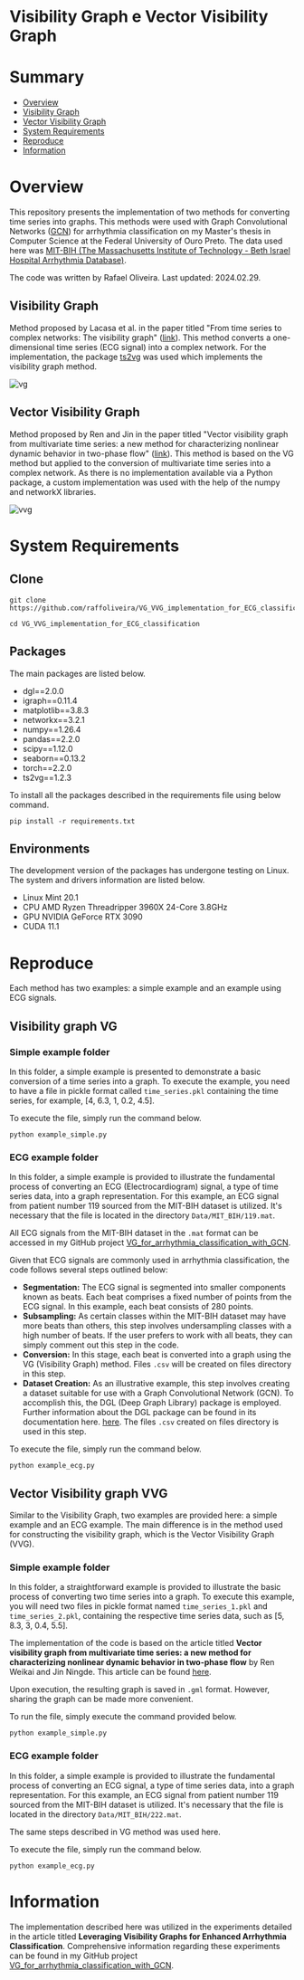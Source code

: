 # Visibility Graph e Vector Visibility Graph

# Summary

- [Overview](#overview)
- [Visibility Graph](#visibility-graph)
- [Vector Visibility Graph](#vector-visibility-graph)
- [System Requirements](#system-requirements)
- [Reproduce](#reproduce)
- [Information](#information)

# Overview

This repository presents the implementation of two methods for converting time series into graphs. This methods were used with Graph Convolutional Networks ([GCN](https://tkipf.github.io/graph-convolutional-networks/)) for arrhythmia classification on my Master's thesis in Computer Science at the Federal University of Ouro Preto. The data used here was [MIT-BIH (The Massachusetts Institute of Technology - Beth Israel Hospital Arrhythmia Database)](https://physionet.org/content/mitdb/1.0.0/).

The code was written by Rafael Oliveira. Last updated: 2024.02.29.

## Visibility Graph


Method proposed by Lacasa et al. in the paper titled "From time series to complex networks: The visibility graph" ([link](https://www.pnas.org/doi/abs/10.1073/pnas.0709247105)). This method converts a one-dimensional time series (ECG signal) into a complex network. For the implementation, the package [ts2vg](https://pypi.org/project/ts2vg/) was used which implements the visibility graph method.

![vg](./images/vg.png)


## Vector Visibility Graph

  
Method proposed by Ren and Jin in the paper titled "Vector visibility graph from multivariate time series: a new method for characterizing nonlinear dynamic behavior in two-phase flow" ([link](https://link.springer.com/article/10.1007/s11071-019-05147-7)). This method is based on the VG method but applied to the conversion of multivariate time series into a complex network. As there is no implementation available via a Python package, a custom implementation was used with the help of the numpy and networkX libraries.

![vvg](./images/vvg.png)

# System Requirements


## Clone

```shell
git clone https://github.com/raffoliveira/VG_VVG_implementation_for_ECG_classification.git
```

```shell
cd VG_VVG_implementation_for_ECG_classification
```

## Packages

The main packages are listed below. 

+ dgl==2.0.0
+ igraph==0.11.4
+ matplotlib==3.8.3
+ networkx==3.2.1
+ numpy==1.26.4
+ pandas==2.2.0
+ scipy==1.12.0
+ seaborn==0.13.2
+ torch==2.2.0
+ ts2vg==1.2.3


To install all the packages described in the requirements file using below command.

```shell
pip install -r requirements.txt
```

## Environments

The development version of the packages has undergone testing on Linux. The system and drivers information are listed below.

+ Linux Mint 20.1 
+ CPU AMD Ryzen Threadripper 3960X 24-Core 3.8GHz
+ GPU NVIDIA GeForce RTX 3090
+ CUDA 11.1

# Reproduce

Each method has two examples: a simple example and an example using ECG signals. 

## Visibility graph VG

### Simple example folder

In this folder, a simple example is presented to demonstrate a basic conversion of a time series into a graph. To execute the example, you need to have a file in pickle format called `time_series.pkl` containing the time series, for example, [4, 6.3, 1, 0.2, 4.5]. 

To execute the file, simply run the command below.

```
python example_simple.py
```

### ECG example folder

In this folder, a simple example is provided to illustrate the fundamental process of converting an ECG (Electrocardiogram) signal, a type of time series data, into a graph representation. For this example, an ECG signal from patient number 119 sourced from the MIT-BIH dataset is utilized. It's necessary that the file is located in the directory `Data/MIT_BIH/119.mat`. 

All ECG signals from the MIT-BIH dataset in the `.mat` format can be accessed in my GitHub project  [VG_for_arrhythmia_classification_with_GCN](https://github.com/raffoliveira/VG_for_arrhythmia_classification_with_GCN). 

Given that ECG signals are commonly used in arrhythmia classification, the code follows several steps outlined below:

+ **Segmentation:** The ECG signal is segmented into smaller components known as beats. Each beat comprises a fixed number of points from the ECG signal. In this example, each beat consists of 280 points.
+ **Subsampling:** As certain classes within the MIT-BIH dataset may have more beats than others, this step involves undersampling classes with a high number of beats. If the user prefers to work with all beats, they can simply comment out this step in the code.
+ **Conversion:** In this stage, each beat is converted into a graph using the VG (Visibility Graph) method. Files `.csv` will be created on files directory in this step.
+ **Dataset Creation:** As an illustrative example, this step involves creating a dataset suitable for use with a Graph Convolutional Network (GCN). To accomplish this, the DGL (Deep Graph Library) package is employed. Further information about the DGL package can be found in its documentation here. [here](https://docs.dgl.ai/). The files `.csv` created on files directory is used in this step.
  
To execute the file, simply run the command below.

```
python example_ecg.py
```


## Vector Visibility graph VVG

Similar to the Visibility Graph, two examples are provided here: a simple example and an ECG example. The main difference is in the method used for constructing the visibility graph, which is the Vector Visibility Graph (VVG).

### Simple example folder

In this folder, a straightforward example is provided to illustrate the basic process of converting two time series into a graph. To execute this example, you will need two files in pickle format named `time_series_1.pkl` and `time_series_2.pkl`, containing the respective time series data, such as [5, 8.3, 3, 0.4, 5.5].

The implementation of the code is based on the article titled **Vector visibility graph from multivariate time series: a new method for characterizing nonlinear dynamic behavior in two-phase flow** by Ren Weikai and Jin Ningde. This article can be found [here](https://link.springer.com/article/10.1007/s11071-019-05147-7).

Upon execution, the resulting graph is saved in `.gml` format. However, sharing the graph can be made more convenient.

To run the file, simply execute the command provided below.

```
python example_simple.py
```

### ECG example folder

In this folder, a simple example is provided to illustrate the fundamental process of converting an ECG signal, a type of time series data, into a graph representation. For this example, an ECG signal from patient number 119 sourced from the MIT-BIH dataset is utilized. It's necessary that the file is located in the directory `Data/MIT_BIH/222.mat`.

The same steps described in VG method was used here.

To execute the file, simply run the command below.

```
python example_ecg.py
```

# Information

The implementation described here was utilized in the experiments detailed in the article titled **Leveraging Visibility Graphs for Enhanced Arrhythmia Classification**. Comprehensive information regarding these experiments can be found in my GitHub project [VG_for_arrhythmia_classification_with_GCN](https://github.com/raffoliveira/VG_for_arrhythmia_classification_with_GCN).

